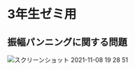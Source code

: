 # 3年生ゼミ用

## 振幅パンニングに関する問題
![スクリーンショット 2021-11-08 19 28 51](https://user-images.githubusercontent.com/39938950/140726173-75575c05-99aa-44dd-9496-38a516484c67.png)
